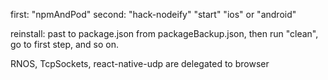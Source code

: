 first: "npmAndPod"
second: "hack-nodeify"
"start"
"ios" or "android"

reinstall:
past to package.json from packageBackup.json,
then run "clean", go to first step, and so on.

RNOS, TcpSockets, react-native-udp are delegated to browser
